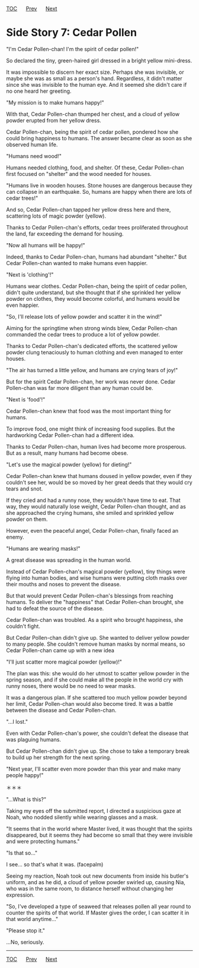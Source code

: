 [TOC](../readme.md)&nbsp;&nbsp;&nbsp;&nbsp;&nbsp;&nbsp;[Prev](Section0029.md)&nbsp;&nbsp;&nbsp;&nbsp;&nbsp;&nbsp;[Next](Section0031.md)



# Side Story 7: Cedar Pollen

"I'm Cedar Pollen-chan! I'm the spirit of cedar pollen!"

So declared the tiny, green-haired girl dressed in a bright yellow
mini-dress.

It was impossible to discern her exact size. Perhaps she was invisible,
or maybe she was as small as a person's hand. Regardless, it didn't
matter since she was invisible to the human eye. And it seemed she
didn't care if no one heard her greeting.

"My mission is to make humans happy!"

With that, Cedar Pollen-chan thumped her chest, and a cloud of yellow
powder erupted from her yellow dress.

Cedar Pollen-chan, being the spirit of cedar pollen, pondered how she
could bring happiness to humans. The answer became clear as soon as she
observed human life.

"Humans need wood!"

Humans needed clothing, food, and shelter. Of these, Cedar Pollen-chan
first focused on "shelter" and the wood needed for houses.

"Humans live in wooden houses. Stone houses are dangerous because they
can collapse in an earthquake. So, humans are happy when there are lots
of cedar trees!"

And so, Cedar Pollen-chan tapped her yellow dress here and there,
scattering lots of magic powder (yellow).

Thanks to Cedar Pollen-chan's efforts, cedar trees proliferated
throughout the land, far exceeding the demand for housing.

"Now all humans will be happy!"

Indeed, thanks to Cedar Pollen-chan, humans had abundant "shelter." But
Cedar Pollen-chan wanted to make humans even happier.

"Next is 'clothing'!"

Humans wear clothes. Cedar Pollen-chan, being the spirit of cedar
pollen, didn't quite understand, but she thought that if she sprinkled
her yellow powder on clothes, they would become colorful, and humans
would be even happier.

"So, I'll release lots of yellow powder and scatter it in the wind!"

Aiming for the springtime when strong winds blew, Cedar Pollen-chan
commanded the cedar trees to produce a lot of yellow powder.

Thanks to Cedar Pollen-chan's dedicated efforts, the scattered yellow
powder clung tenaciously to human clothing and even managed to enter
houses.

"The air has turned a little yellow, and humans are crying tears of
joy!"

But for the spirit Cedar Pollen-chan, her work was never done. Cedar
Pollen-chan was far more diligent than any human could be.

"Next is 'food'!"

Cedar Pollen-chan knew that food was the most important thing for
humans.

To improve food, one might think of increasing food supplies. But the
hardworking Cedar Pollen-chan had a different idea.

Thanks to Cedar Pollen-chan, human lives had become more prosperous. But
as a result, many humans had become obese.

"Let's use the magical powder (yellow) for dieting!"

Cedar Pollen-chan knew that humans doused in yellow powder, even if they
couldn't see her, would be so moved by her great deeds that they would
cry tears and snot.

If they cried and had a runny nose, they wouldn't have time to eat. That
way, they would naturally lose weight, Cedar Pollen-chan thought, and as
she approached the crying humans, she smiled and sprinkled yellow powder
on them.

However, even the peaceful angel, Cedar Pollen-chan, finally faced an
enemy.

"Humans are wearing masks!"

A great disease was spreading in the human world.

Instead of Cedar Pollen-chan's magical powder (yellow), tiny things were
flying into human bodies, and wise humans were putting cloth masks over
their mouths and noses to prevent the disease.

But that would prevent Cedar Pollen-chan's blessings from reaching
humans. To deliver the "happiness" that Cedar Pollen-chan brought, she
had to defeat the source of the disease.

Cedar Pollen-chan was troubled. As a spirit who brought happiness, she
couldn't fight.

But Cedar Pollen-chan didn't give up. She wanted to deliver yellow
powder to many people. She couldn't remove human masks by normal means,
so Cedar Pollen-chan came up with a new idea

"I'll just scatter more magical powder (yellow)!"

The plan was this: she would do her utmost to scatter yellow powder in
the spring season, and if she could make all the people in the world cry
with runny noses, there would be no need to wear masks.

It was a dangerous plan. If she scattered too much yellow powder beyond
her limit, Cedar Pollen-chan would also become tired. It was a battle
between the disease and Cedar Pollen-chan.

"...I lost."

Even with Cedar Pollen-chan's power, she couldn't defeat the disease
that was plaguing humans.

But Cedar Pollen-chan didn't give up. She chose to take a temporary
break to build up her strength for the next spring.

"Next year, I'll scatter even more powder than this year and make many
people happy!"

＊＊＊

"...What is this?"

Taking my eyes off the submitted report, I directed a suspicious gaze at
Noah, who nodded silently while wearing glasses and a mask.

"It seems that in the world where Master lived, it was thought that the
spirits disappeared, but it seems they had become so small that they
were invisible and were protecting humans."

"Is that so..."

I see... so that's what it was. (facepalm)

Seeing my reaction, Noah took out new documents from inside his butler's
uniform, and as he did, a cloud of yellow powder swirled up, causing
Nia, who was in the same room, to distance herself without changing her
expression.

"So, I've developed a type of seaweed that releases pollen all year
round to counter the spirits of that world. If Master gives the order, I
can scatter it in that world anytime..."

"Please stop it."

...No, seriously.


---
[TOC](../readme.md)&nbsp;&nbsp;&nbsp;&nbsp;&nbsp;&nbsp;[Prev](Section0029.md)&nbsp;&nbsp;&nbsp;&nbsp;&nbsp;&nbsp;[Next](Section0031.md)

